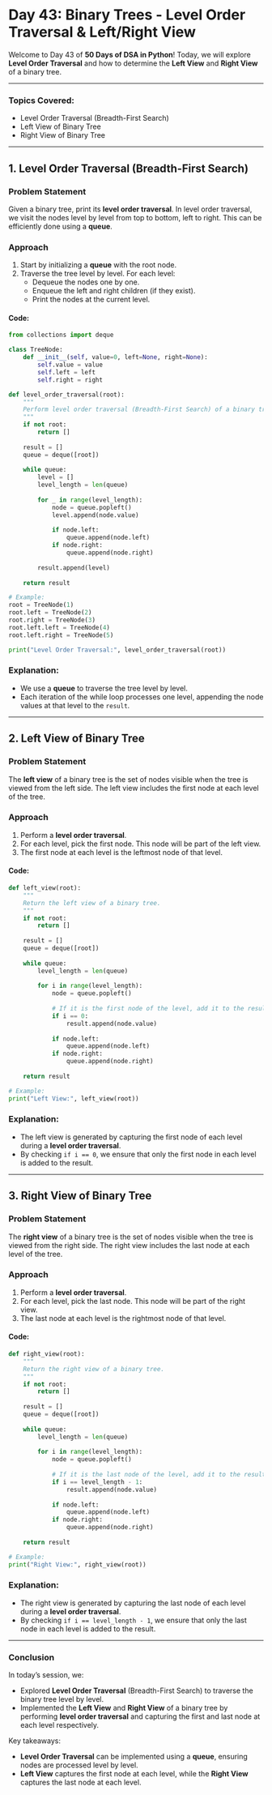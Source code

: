 # **Day 43: Binary Trees - Level Order Traversal & Left/Right View**

Welcome to Day 43 of **50 Days of DSA in Python**! Today, we will explore **Level Order Traversal** and how to determine the **Left View** and **Right View** of a binary tree.

---

### **Topics Covered:**
- Level Order Traversal (Breadth-First Search)
- Left View of Binary Tree
- Right View of Binary Tree

---

## **1. Level Order Traversal (Breadth-First Search)**

### **Problem Statement**  
Given a binary tree, print its **level order traversal**. In level order traversal, we visit the nodes level by level from top to bottom, left to right. This can be efficiently done using a **queue**.

### **Approach**

1. Start by initializing a **queue** with the root node.
2. Traverse the tree level by level. For each level:
   - Dequeue the nodes one by one.
   - Enqueue the left and right children (if they exist).
   - Print the nodes at the current level.

#### **Code:**
```python
from collections import deque

class TreeNode:
    def __init__(self, value=0, left=None, right=None):
        self.value = value
        self.left = left
        self.right = right

def level_order_traversal(root):
    """
    Perform level order traversal (Breadth-First Search) of a binary tree.
    """
    if not root:
        return []
    
    result = []
    queue = deque([root])
    
    while queue:
        level = []
        level_length = len(queue)
        
        for _ in range(level_length):
            node = queue.popleft()
            level.append(node.value)
            
            if node.left:
                queue.append(node.left)
            if node.right:
                queue.append(node.right)
        
        result.append(level)
    
    return result

# Example:
root = TreeNode(1)
root.left = TreeNode(2)
root.right = TreeNode(3)
root.left.left = TreeNode(4)
root.left.right = TreeNode(5)

print("Level Order Traversal:", level_order_traversal(root))
```

### **Explanation:**
- We use a **queue** to traverse the tree level by level.
- Each iteration of the while loop processes one level, appending the node values at that level to the `result`.

---

## **2. Left View of Binary Tree**

### **Problem Statement**  
The **left view** of a binary tree is the set of nodes visible when the tree is viewed from the left side. The left view includes the first node at each level of the tree.

### **Approach**

1. Perform a **level order traversal**.
2. For each level, pick the first node. This node will be part of the left view.
3. The first node at each level is the leftmost node of that level.

#### **Code:**
```python
def left_view(root):
    """
    Return the left view of a binary tree.
    """
    if not root:
        return []
    
    result = []
    queue = deque([root])
    
    while queue:
        level_length = len(queue)
        
        for i in range(level_length):
            node = queue.popleft()
            
            # If it is the first node of the level, add it to the result
            if i == 0:
                result.append(node.value)
            
            if node.left:
                queue.append(node.left)
            if node.right:
                queue.append(node.right)
    
    return result

# Example:
print("Left View:", left_view(root))
```

### **Explanation:**
- The left view is generated by capturing the first node of each level during a **level order traversal**.
- By checking `if i == 0`, we ensure that only the first node in each level is added to the result.

---

## **3. Right View of Binary Tree**

### **Problem Statement**  
The **right view** of a binary tree is the set of nodes visible when the tree is viewed from the right side. The right view includes the last node at each level of the tree.

### **Approach**

1. Perform a **level order traversal**.
2. For each level, pick the last node. This node will be part of the right view.
3. The last node at each level is the rightmost node of that level.

#### **Code:**
```python
def right_view(root):
    """
    Return the right view of a binary tree.
    """
    if not root:
        return []
    
    result = []
    queue = deque([root])
    
    while queue:
        level_length = len(queue)
        
        for i in range(level_length):
            node = queue.popleft()
            
            # If it is the last node of the level, add it to the result
            if i == level_length - 1:
                result.append(node.value)
            
            if node.left:
                queue.append(node.left)
            if node.right:
                queue.append(node.right)
    
    return result

# Example:
print("Right View:", right_view(root))
```

### **Explanation:**
- The right view is generated by capturing the last node of each level during a **level order traversal**.
- By checking `if i == level_length - 1`, we ensure that only the last node in each level is added to the result.

---

### **Conclusion**

In today’s session, we:
- Explored **Level Order Traversal** (Breadth-First Search) to traverse the binary tree level by level.
- Implemented the **Left View** and **Right View** of a binary tree by performing **level order traversal** and capturing the first and last node at each level respectively.

Key takeaways:
- **Level Order Traversal** can be implemented using a **queue**, ensuring nodes are processed level by level.
- **Left View** captures the first node at each level, while the **Right View** captures the last node at each level.